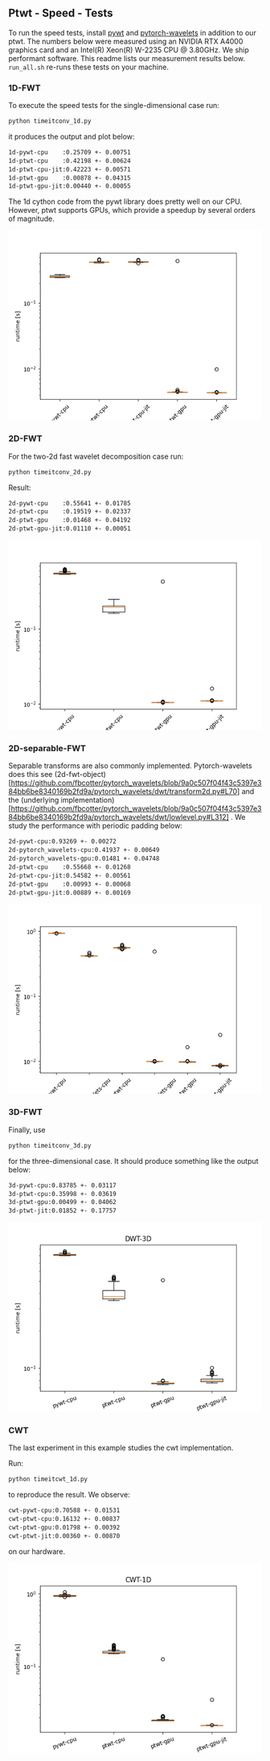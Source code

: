 ## Ptwt - Speed - Tests

To run the speed tests, install [pywt](https://pywavelets.readthedocs.io/en/latest/install.html) and [pytorch-wavelets](https://github.com/fbcotter/pytorch_wavelets) in addition to our ptwt.
The numbers below were measured using an NVIDIA RTX A4000 graphics card and an Intel(R) Xeon(R) W-2235 CPU @ 3.80GHz. We ship performant software. This readme lists our measurement results below. `run_all.sh` re-runs these tests on your machine.

### 1D-FWT

To execute the speed tests for the single-dimensional case run:
```bash
python timeitconv_1d.py
```
it produces the output and plot below:

```bash
1d-pywt-cpu    :0.25709 +- 0.00751
1d-ptwt-cpu    :0.42198 +- 0.00624
1d-ptwt-cpu-jit:0.42223 +- 0.00571
1d-ptwt-gpu    :0.00878 +- 0.04315
1d-ptwt-gpu-jit:0.00440 +- 0.00055
```

The 1d cython code from the pywt library does pretty well on our CPU. However, ptwt supports GPUs, which provide a speedup by several orders of magnitude.

![1d-speed](figs/timeitconv1d.png)

### 2D-FWT

For the two-2d fast wavelet decomposition case run:
```bash
python timeitconv_2d.py
```
Result:
```bash
2d-pywt-cpu    :0.55641 +- 0.01785
2d-ptwt-cpu    :0.19519 +- 0.02337
2d-ptwt-gpu    :0.01468 +- 0.04192
2d-ptwt-gpu-jit:0.01110 +- 0.00051
```

![2d-speed](figs/timeitconv2d.png)

### 2D-separable-FWT 

Separable transforms are also commonly implemented. Pytorch-wavelets does this see (2d-fwt-object)[https://github.com/fbcotter/pytorch_wavelets/blob/9a0c507f04f43c5397e384bb6be8340169b2fd9a/pytorch_wavelets/dwt/transform2d.py#L70] and the (underlying implementation)[https://github.com/fbcotter/pytorch_wavelets/blob/9a0c507f04f43c5397e384bb6be8340169b2fd9a/pytorch_wavelets/dwt/lowlevel.py#L312] . We study the performance with periodic padding below:

```bash
2d-pywt-cpu:0.93269 +- 0.00272
2d-pytorch_wavelets-cpu:0.41937 +- 0.00649
2d-pytorch_wavelets-gpu:0.01481 +- 0.04748
2d-ptwt-cpu    :0.55668 +- 0.01268
2d-ptwt-cpu-jit:0.54582 +- 0.00561
2d-ptwt-gpu    :0.00993 +- 0.00068
2d-ptwt-gpu-jit:0.00889 +- 0.00169
```


![2d-speed-sep](figs/timeitconv2d_sep.png)


### 3D-FWT

Finally, use

```bash
python timeitconv_3d.py
```
for the three-dimensional case. It should produce something like the output below:

```bash
3d-pywt-cpu:0.83785 +- 0.03117
3d-ptwt-cpu:0.35998 +- 0.03619
3d-ptwt-gpu:0.00499 +- 0.04062
3d-ptwt-jit:0.01852 +- 0.17757
```

![3d-speed](figs/timeitconv3d.png)


### CWT

The last experiment in this example studies the cwt implementation.

Run:

```bash
python timeitcwt_1d.py
```
to reproduce the result. We observe:

```bash
cwt-pywt-cpu:0.70588 +- 0.01531
cwt-ptwt-cpu:0.16132 +- 0.00837
cwt-ptwt-gpu:0.01798 +- 0.00392
cwt-ptwt-jit:0.00360 +- 0.00870
```
on our hardware.

![3d-speed](figs/timeitcwt.png)
